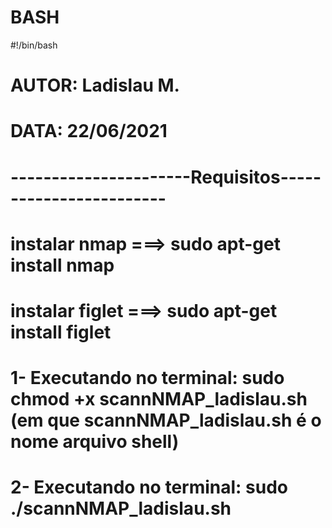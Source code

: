 # BASH
#!/bin/bash
# AUTOR: Ladislau M.
# DATA: 22/06/2021
# ----------------------Requisitos------------------------
# instalar nmap ===> sudo apt-get install nmap
# instalar figlet ===> sudo apt-get install figlet
# 1- Executando no terminal: sudo chmod +x scannNMAP_ladislau.sh (em que scannNMAP_ladislau.sh é o nome arquivo shell)
# 2- Executando no terminal: sudo ./scannNMAP_ladislau.sh
